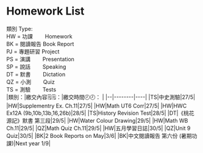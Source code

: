 # Homework List
類別 Type:
<br/>HW = 功課　　 Homework
<br/>BK = 閱讀報告 Book Report
<br/>PJ = 專題研習 Project
<br/>PS = 演講　　 Presentation
<br/>SP = 說話　　 Speaking
<br/>DT = 默書　　 Dictation
<br/>QZ = 小測　　 Quiz
<br/>TS = 測驗　　 Tests
<br/>
|類別：|繳交內容🗒️🗒️：|繳交時間🕗🕗： |
|--|--------|----|
|TS|中史測驗|27/5|
|HW|Supplementry Ex. Ch.11|27/5|
|HW|Math UT6 Corr|27/5|
|HW|HWC Ex12A (9b,10b,13b,16,26b)|28/5|
|TS|History Revision Test|28/5|
|DT|《桃花源記》默書 第三段|29/5|
|HW|Water Colour Drawing|29/5|
|HW|Math WB Ch.11|29/5|
|QZ|Math Quiz Ch.11|29/5|
|HW|五月學習日誌|30/5|
|QZ|Unit 9 Quiz|30/5|
|BK|2 Book Reports on May|3/6|
|BK|中文閱讀報告 第六份 (暑期功課)|Next year 1/9|